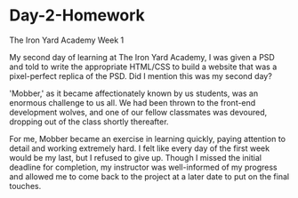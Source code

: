 Day-2-Homework
==============

The Iron Yard Academy Week 1

My second day of learning at The Iron Yard Academy, I was given a PSD and told to write the appropriate HTML/CSS
to build a website that was a pixel-perfect replica of the PSD. Did I mention this was my second day?

'Mobber,' as it became affectionately known by us students, was an enormous challenge to us all. We had been
thrown to the front-end development wolves, and one of our fellow classmates was devoured, dropping out of the
class shortly thereafter.

For me, Mobber became an exercise in learning quickly, paying attention to detail and working extremely hard. I 
felt like every day of the first week would be my last, but I refused to give up. Though I missed the initial 
deadline for completion, my instructor was well-informed of my progress and allowed me to come back to the project
at a later date to put on the final touches.
